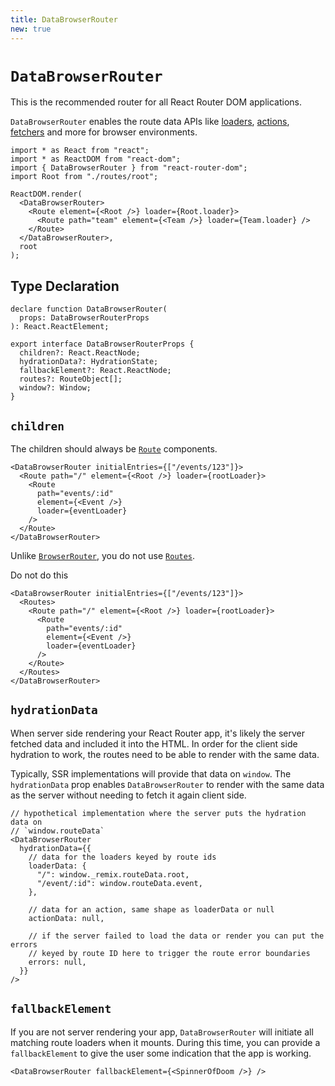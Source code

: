 ```yaml
---
title: DataBrowserRouter
new: true
---
```


# `DataBrowserRouter`

This is the recommended router for all React Router DOM applications.

`DataBrowserRouter` enables the route data APIs like [loaders][loader], [actions][action], [fetchers][fetcher] and more for browser environments.

```tsx lines=[3,7,11]
import * as React from "react";
import * as ReactDOM from "react-dom";
import { DataBrowserRouter } from "react-router-dom";
import Root from "./routes/root";

ReactDOM.render(
  <DataBrowserRouter>
    <Route element={<Root />} loader={Root.loader}>
      <Route path="team" element={<Team />} loader={Team.loader} />
    </Route>
  </DataBrowserRouter>,
  root
);
```

## Type Declaration

```tsx
declare function DataBrowserRouter(
  props: DataBrowserRouterProps
): React.ReactElement;

export interface DataBrowserRouterProps {
  children?: React.ReactNode;
  hydrationData?: HydrationState;
  fallbackElement?: React.ReactNode;
  routes?: RouteObject[];
  window?: Window;
}
```

## `children`

The children should always be [`Route`][route] components.

```tsx lines=[2-8]
<DataBrowserRouter initialEntries={["/events/123"]}>
  <Route path="/" element={<Root />} loader={rootLoader}>
    <Route
      path="events/:id"
      element={<Event />}
      loader={eventLoader}
    />
  </Route>
</DataBrowserRouter>
```

Unlike [`BrowserRouter`][browser-router], you do not use [`Routes`][routes].

<docs-error>Do not do this</docs-error>

```tsx bad lines=[2,10]
<DataBrowserRouter initialEntries={["/events/123"]}>
  <Routes>
    <Route path="/" element={<Root />} loader={rootLoader}>
      <Route
        path="events/:id"
        element={<Event />}
        loader={eventLoader}
      />
    </Route>
  </Routes>
</DataBrowserRouter>
```

## `hydrationData`

When server side rendering your React Router app, it's likely the server fetched data and included it into the HTML. In order for the client side hydration to work, the routes need to be able to render with the same data.

Typically, SSR implementations will provide that data on `window`. The `hydrationData` prop enables `DataBrowserRouter` to render with the same data as the server without needing to fetch it again client side.

```tsx
// hypothetical implementation where the server puts the hydration data on
// `window.routeData`
<DataBrowserRouter
  hydrationData={{
    // data for the loaders keyed by route ids
    loaderData: {
      "/": window._remix.routeData.root,
      "/event/:id": window.routeData.event,
    },

    // data for an action, same shape as loaderData or null
    actionData: null,

    // if the server failed to load the data or render you can put the errors
    // keyed by route ID here to trigger the route error boundaries
    errors: null,
  }}
/>
```

## `fallbackElement`

If you are not server rendering your app, `DataBrowserRouter` will initiate all matching route loaders when it mounts. During this time, you can provide a `fallbackElement` to give the user some indication that the app is working.

```tsx
<DataBrowserRouter fallbackElement={<SpinnerOfDoom />} />
```

[loader]: ../route/loader
[action]: ../route/action
[fetcher]: ../hooks/use-fetcher
[browser-router]: ./browser-router
[form]: ../components/form
[route]: ../components/route
[routes]: ../components/routes
